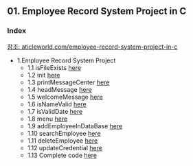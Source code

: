 
## 01. Employee Record System Project in C
### Index
[참조: aticleworld.com/employee-record-system-project-in-c](https://aticleworld.com/employee-record-system-project-in-c/)
* 1.Employee Record System Project
  *  1.1 isFileExists [here](https://github.com/csbyun-data/C-Pro/blob/main/chap05/File/ERS/isFileExists.c)
  *  1.2 init [here](https://github.com/csbyun-data/C-Pro/blob/main/chap05/File/ERS/init.c)
  *  1.3 printMessageCenter [here](https://github.com/csbyun-data/C-Pro/blob/main/chap05/File/ERS/printMessageCenter.c)
  *  1.4 headMessage [here](https://github.com/csbyun-data/C-Pro/blob/main/chap05/File/ERS/headMessage.c)
  *  1.5 welcomeMessage [here](https://github.com/csbyun-data/C-Pro/blob/main/chap05/File/ERS/welcomeMessage.c)
  *  1.6 isNameValid [here](https://github.com/csbyun-data/C-Pro/blob/main/chap05/File/ERS/isNameValid.c)
  *  1.7 isValidDate [here](https://github.com/csbyun-data/C-Pro/blob/main/chap05/File/ERS/isValidDate.c)
  *  1.8 menu [here](https://github.com/csbyun-data/C-Pro/blob/main/chap05/File/ERS/menu.c)
  *  1.9 addEmployeeInDataBase [here](https://github.com/csbyun-data/C-Pro/blob/main/chap05/File/ERS/addEmployeeInDataBase.c)
  *  1.10 searchEmployee [here](https://github.com/csbyun-data/C-Pro/blob/main/chap05/File/ERS/searchEmployee.c)
  *  1.11 deleteEmployee [here](https://github.com/csbyun-data/C-Pro/blob/main/chap05/File/ERS/deleteEmployee.c)
  *  1.12 updateCredential [here](https://github.com/csbyun-data/C-Pro/blob/main/chap05/File/ERS/updateCredential.c)
  *  1.13 Complete code [here](https://github.com/csbyun-data/C-Pro/blob/main/chap05/File/ERS/Employee_Record.c)
